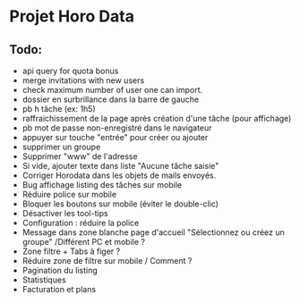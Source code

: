 # Projet Horo Data


## Todo:
* api query for quota bonus
* merge invitations with new users
* check maximum number of user one can import.
* dossier en surbrillance dans la barre de gauche
* pb h tâche (ex: 1h5)
* raffraichissement de la page après création d'une tâche (pour affichage)
* pb mot de passe non-enregistré dans le navigateur
* appuyer sur touche "entrée" pour créer ou ajouter
* supprimer un groupe
* Supprimer "www" de l'adresse
* Si vide, ajouter texte dans liste "Aucune tâche saisie"
* Corriger Horodata dans les objets de mails envoyés.
* Bug affichage listing des tâches sur mobile
* Réduire police sur mobile
* Bloquer les boutons sur mobile (éviter le double-clic)
* Désactiver les tool-tips
* Configuration : réduire la police
* Message dans zone blanche page d'accueil "Sélectionnez ou créez un groupe" /Différent PC et mobile ?
* Zone filtre + Tabs à figer ?
* Réduire zone de filtre sur mobile / Comment ?
* Pagination du listing
* Statistiques
* Facturation et plans

